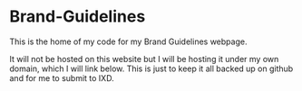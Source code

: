 # Brand-Guidelines
This is the home of my code for my Brand Guidelines webpage.

It will not be hosted on this website but I will be hosting it under my own domain, which I will link below.  This is just to keep it all backed up on github and for me to submit to IXD.
